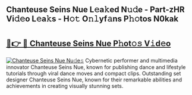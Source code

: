 ## Chanteuse Seins Nue L𝚎a𝚔ed N𝚞𝚍e - Part-zHR Vi𝚍𝚎o L𝚎a𝚔s - H𝚘𝚝 O𝚗𝚕yf𝚊ns P𝚑𝚘tos N0kak

# <h2><a href="http://kf62f4.oniu.top/?m=Chanteuse+Seins+Nue">🔗👉 🔴 Chanteuse Seins Nue P𝚑ot𝚘𝚜 V𝚒d𝚎o</a></h2>

[![Chanteuse Seins Nue Nu𝚍e𝚜](https://i.imgur.com/0qMVB7G.gif)](http://kf62f4.oniu.top/?m=Chanteuse+Seins+Nue)
Cybernetic performer and multimedia innovator Chanteuse Seins Nue, known for publishing dance and lifestyle tutorials through viral dance moves and compact clips. Outstanding set designer Chanteuse Seins Nue, known for their remarkable abilities and achievements in creating visually stunning sets.  

